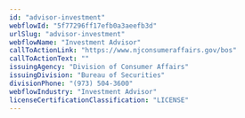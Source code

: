 ```yaml
---
id: "advisor-investment"
webflowId: "5f77296ff17efb0a3aeefb3d"
urlSlug: "advisor-investment"
webflowName: "Investment Advisor"
callToActionLink: "https://www.njconsumeraffairs.gov/bos"
callToActionText: ""
issuingAgency: "Division of Consumer Affairs"
issuingDivision: "Bureau of Securities"
divisionPhone: "(973) 504-3600"
webflowIndustry: "Investment Advisor"
licenseCertificationClassification: "LICENSE"
---
```


